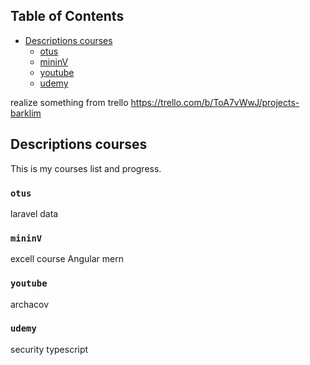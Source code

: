 ## Table of Contents

- [Descriptions courses](#descriptions-courses)
  - [otus](#motus)
  - [mininV](#mininV)
  - [youtube](#youtube)
  - [udemy](#udemy)
  
realize something from trello https://trello.com/b/ToA7vWwJ/projects-barklim
  
## Descriptions courses

This is my courses list and progress.
  
### `otus`
laravel
data
  
### `mininV`
excell course 
Angular
mern

### `youtube`

archacov

### `udemy`

security 
typescript

